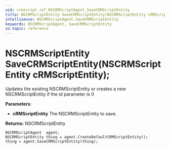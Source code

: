 ```yaml
---
uid: crmscript_ref_NSCRMScriptAgent_SaveCRMScriptEntity
title: NSCRMScriptEntity SaveCRMScriptEntity(NSCRMScriptEntity cRMScriptEntity);
intellisense: NSCRMScriptAgent.SaveCRMScriptEntity
keywords: NSCRMScriptAgent, SaveCRMScriptEntity
so.topic: reference
---
```


# NSCRMScriptEntity SaveCRMScriptEntity(NSCRMScriptEntity cRMScriptEntity);

Updates the existing NSCRMScriptEntity or creates a new NSCRMScriptEntity if the id parameter is 0

**Parameters**:
 - **cRMScriptEntity** The NSCRMScriptEntity to save.

**Returns:** NSCRMScriptEntity

```crmscript
NSCRMScriptAgent  agent;
NSCRMScriptEntity thing = agent.CreateDefaultCRMScriptEntity();
thing = agent.SaveCRMScriptEntity(thing);
```

